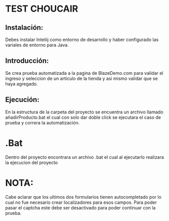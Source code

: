 # TEST CHOUCAIR

## Instalación:
 Debes instalar Inteliij como entorno de desarrollo y haber configurado las variales de entorno para Java.

## Introducción:
 Se crea prueba automatizada a la pagina de BlazeDemo.com para validar el ingreso y seleccion de un articulo de la tienda y asi mismo validar que se haya agregado.

## Ejecución:
En la estructura de la carpeta del proyecto se encuentra un archivo llamado añadirProducto.bat el cual con solo dar doble click se ejecutara el caso de prueba y correra la automatización.

# .Bat
Dentro del proyecto encontrara un archivo .bat el cual al ejecutarlo realizara la ejecucion del proyecto
# NOTA: 
Cabe aclarar que los ultimos dos formularios tienen autocompletado por lo cual no fue necesario crear localizadores para esos campos. Para poder pasar el captcha este debe ser desactivado para poder continuar con la prueba.
